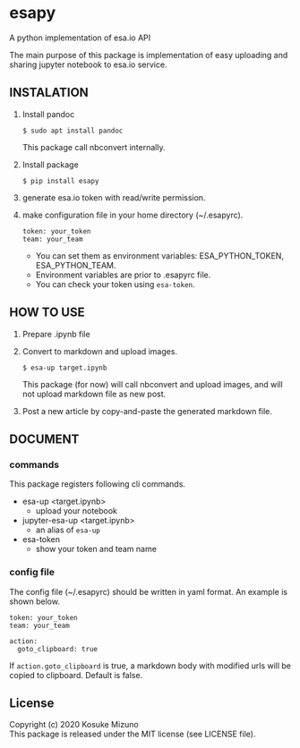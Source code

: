 # esapy

A python implementation of esa.io API

The main purpose of this package is implementation of easy uploading and sharing jupyter notebook to esa.io service.



## INSTALATION

1. Install pandoc

    ```shell
    $ sudo apt install pandoc
    ```
    
    This package call nbconvert internally.

1. Install package

    ```shell
    $ pip install esapy
    ```

1. generate esa.io token with read/write permission.

1. make configuration file in your home directory (~/.esapyrc).

    ```YAML: ~/.esapyrc
    token: your_token
    team: your_team
    ```

    - You can set them as environment variables: ESA_PYTHON_TOKEN, ESA_PYTHON_TEAM.
    - Environment variables are prior to .esapyrc file.
    - You can check your token using `esa-token`. 



## HOW TO USE

1. Prepare .ipynb file

1. Convert to markdown and upload images.

    ```shell
    $ esa-up target.ipynb
    ```

    This package (for now) will call nbconvert and upload images, and will not upload markdown file as new post.

1. Post a new article by copy-and-paste the generated markdown file.


## DOCUMENT

### commands
This package registers following cli commands.
- esa-up <target.ipynb>
  - upload your notebook
- jupyter-esa-up <target.ipynb>
  - an alias of `esa-up`
- esa-token
  - show your token and team name

### config file
The config file (~/.esapyrc) should be written in yaml format.
An example is shown below.
```yaml: ~/.esapyrc
token: your_token
team: your_team

action:
  goto_clipboard: true
```

If `action.goto_clipboard` is true, a markdown body with modified urls will be copied to clipboard.  Default is false.

## License
Copyright (c) 2020 Kosuke Mizuno  
This package is released under the MIT license (see LICENSE file).
